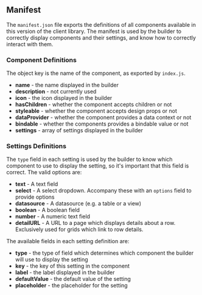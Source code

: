 ## Manifest

The `manifest.json` file exports the definitions of all components available in this version
of the client library. The manifest is used by the builder to correctly display components and
their settings, and know how to correctly interact with them.



### Component Definitions

The object key is the name of the component, as exported by `index.js`.

- **name** - the name displayed in the builder
- **description** - not currently used
- **icon** - the icon displayed in the builder
- **hasChildren** - whether the component accepts children or not
- **styleable** - whether the component accepts design props or not
- **dataProvider** - whether the component provides a data context or not
- **bindable** - whether the components provides a bindable value or not
- **settings** - array of settings displayed in the builder

### Settings Definitions

The `type` field in each setting is used by the builder to know which component to use to display
the setting, so it's important that this field is correct. The valid options are:

- **text** - A text field
- **select** - A select dropdown. Accompany these with an `options` field to provide options
- **datasource** - A datasource (e.g. a table or a view)
- **boolean** - A boolean field
- **number** - A numeric text field
- **detailURL** - A URL to a page which displays details about a row.
Exclusively used for grids which link to row details.


The available fields in each setting definition are:

- **type** - the type of field which determines which component the builder will use
to display the setting
- **key** - the key of this setting in the component
- **label** - the label displayed in the builder
- **defaultValue** - the default value of the setting
- **placeholder** - the placeholder for the setting
